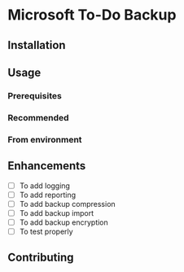 # Microsoft To-Do Backup

## Installation

## Usage

### Prerequisites

### Recommended

### From environment

## Enhancements

- [ ] To add logging
- [ ] To add reporting
- [ ] To add backup compression
- [ ] To add backup import
- [ ] To add backup encryption
- [ ] To test properly

## Contributing
